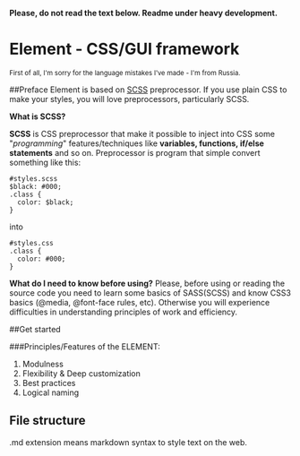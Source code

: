 **Please, do not read the text below. Readme under heavy development.**

# Element - CSS/GUI framework
<sub>First of all, I'm sorry for the language mistakes I've made - I'm from Russia.</sub>

##Preface
Element is based on [SCSS](sass-lang.com) preprocessor. If you use plain CSS to make your styles, you will love preprocessors, particularly SCSS.

**What is SCSS?**

**SCSS** is CSS preprocessor that make it possible to inject into CSS some "*programming*" features/techniques like  **variables, functions, if/else statements** and so on. Preprocessor is program that simple convert something like this:
```
#styles.scss
$black: #000;
.class {
  color: $black;
}  
``` 
into
```
#styles.css
.class {
  color: #000;
}
```

**What do I need to know before using?**
Please, before using or reading the source code you need to learn some basics of SASS(SCSS) and know CSS3 basics (@media, @font-face rules, etc). 
Otherwise you will experience difficulties in understanding principles of work and efficiency.

##Get started


###Principles/Features of the ELEMENT:
1. Modulness
2. Flexibility & Deep customization
3. Best practices
4. Logical naming

## File structure
.md extension means markdown syntax to style text on the web.

